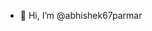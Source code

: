 - 👋 Hi, I’m @abhishek67parmar
<!---
- 👀 I’m interested in DevOps
- 🌱 I’m currently learning Azure
- 💞️ I’m looking to collaborate on ...
- 📫 How to reach me ...

<!---
abhishek67parmar/abhishek67parmar is a ✨ special ✨ repository because its `README.md` (this file) appears on your GitHub profile.
You can click the Preview link to take a look at your changes.
--->
